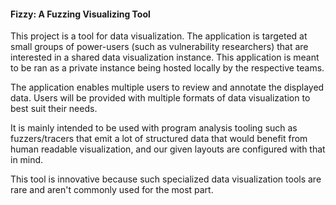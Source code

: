 #### Fizzy: A Fuzzing Visualizing Tool
This project is a tool for data visualization. The application is targeted at small groups of power-users (such as vulnerability researchers) that are interested in a shared data visualization instance. This application is meant to be ran as a private instance being hosted locally by the respective teams.

The application enables multiple users to review and annotate the displayed data. Users will be provided with multiple formats of data visualization to best suit their needs.

It is mainly intended to be used with program analysis tooling such as fuzzers/tracers that emit a lot of structured data that would benefit from human readable visualization, and our given layouts are configured with that in mind.

This tool is innovative because such specialized data visualization tools are rare and aren't commonly used for the most part.
